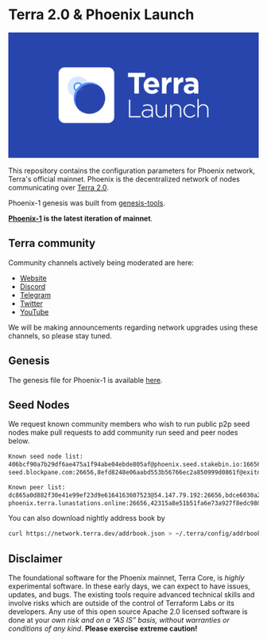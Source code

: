 # Terra 2.0 & Phoenix Launch

![banner](launch-banner.png)

This repository contains the configuration parameters for Phoenix network, Terra's official mainnet. Phoenix is the decentralized network of nodes communicating over [Terra 2.0](https://github.com/terra-money/core).

Phoenix-1 genesis was built from [genesis-tools](https://github.com/terra-money/genesis-tools).

**[Phoenix-1](https://github.com/terra-money/mainnet/tree/master/phoenix-1) is the latest iteration of mainnet**.

## Terra community

Community channels actively being moderated are here:

- [Website](https://terra.money/)
- [Discord](https://discord.gg/bYfyhUT)
- [Telegram](https://t.me/terra_announcements)
- [Twitter](https://twitter.com/terra_money)
- [YouTube](https://goo.gl/3G4T1z)

We will be making announcements regarding network upgrades using these channels, so please stay tuned.

## Genesis

The genesis file for Phoenix-1 is available [here](https://phoenix-genesis.s3.us-west-1.amazonaws.com/genesis.json).

## Seed Nodes

We request known community members who wish to run public p2p seed nodes make pull requests to add community run seed and peer nodes below.

```
Known seed node list:
406bcf90a7b29df6ae475a1f94abe04ebde805af@phoenix.seed.stakebin.io:16656,fc608a9a117d8d2302bcd181aec34eec6bb4fa96@terra2-seed.blockpane.com:26656,8efd8248e06aabd553b56766ec2a850999d0861f@exitnode.cereslabs.io:36656,a07cec8341f149ed49f751146728cf81f83764ff@84.244.95.239:26656,024805b7600b6d2bce533906cd3b0856782395f7@94.130.33.117:26656,b4d3b21747539060b270457437ef1bf99a51c694@terra2.seed.synergynodes.com:26656,f28efad2d76857c2606f00bee014346481734ea0@116.203.29.116:46656,810d1628db9f1db56fa87a93fb6ef809c32d6325@phoenix.seed.terra.btcsecure.io:26656
```

```
Known peer list:
dc865a0d882f30e41e99ef23d9e6164163607523@54.147.79.192:26656,bdce6030a2bdebe4c660a76599fe3dee4a42d50f@35.154.54.64:26656,0f1096278efafcf3f0d3bd5b6544e6b8dcc36a0e@206.189.129.195:26656,c8ab8910e5f7bfcc6e81351eb851eb8c0540a194@exitnode.cereslabs.io:26656,33afc1c21cb225bb2cfb9700442a576bbaeb7691@163.172.100.203:26656,9038d63588e0ab421fa71582720c1efb1ee867f6@45.34.1.114:27656,daa2fd0dc725d6673e7688c9c57fc3b6d99c83c4@solarsys.noip.me:27656,331c2bbcd1aab921563dce85dedae840e1369e39@142.132.199.98:10656,91b675be5f81931375358e02ab687c88fab02e41@135.148.55.229:11656,9dc9e9b50c4cae52cdbec2034d879427b2a429ae@54.180.81.122:26656,ad825ef6b29306d80b0eb8101133cedf7933eb5e@116.203.36.94:26656,f2069012aec5ced4e88e7e4311391eabe72bb5a3@node-phoenix.terra.lunastations.online:26656,42315a8e51b51fa6e73a927f8edc9800abd41d67@65.21.89.54:27656,9fe9cc32880be11134e1ec360a61082541019233@162.55.85.23:26656,065fd6f49a4a424727433b3a8e3d5945e4935d9c@78.46.68.41:26656,9909a0fc254852005c6d382b2321008e669f7ad0@65.108.199.18:9095,5d423d17f84f25b8c2167fd8be4abd0b8ba89091@65.108.110.125:12095,1b308820fa76c033cd2e41e1a11b2533a55f4a03@65.108.10.95:17095,1903ccc818ee9923cd66078689d71000b2c6e4c9@65.108.98.218:10095,276dd792b8eb8703e65edcb5f5527d16b762191c@138.201.16.240:15095,7d7e614db9a73e1e6d7b56903ad79bfc13623783@142.132.252.8:11095,f58748aa96bd0110a1ed5c00b0fbf4e9faf92b20@18.219.130.4:26656,1e5e39efe018876c355cbb81a772668e5ce5e1ea@52.54.234.245:26656,49171079e358230f214f521b572f4b0caa4afa1b@51.222.42.166:26322,9c888a18a8c4a493830f56e4effd5da6035acfb7@141.95.66.199:26322,4ebf87085c2a3cc65d09549938985cf72a3c7734@phoenix.terra.kkvalidator.com:26656,89e8c6097c1cc56e2f1e0f96ef2eedd3dd31aa8c@34.67.180.86:26656,69e8b793059b813d79e5c3f4c4ff9f0d0c7d82e8@216.153.60.190:26656,f1818c94e9fdf77027196f96fe9062002d588c2a@216.153.60.189:26656,2ab5d7d58ed4402ed59ac4731885b7b467ed5cc8@34.102.80.97:26656,2d4f9e5631534ab4cbae88c104784e3148bd8914@88.198.78.120:29103,157c118f01fe869a2a288c0af5911da32284a981@176.9.62.180:57756,ea87b9870ece4d16d302e6162309010d5c4722b3@155.138.194.35:26656,95756e993d96c682f73df79ae68784b142f7cb02@142.132.199.211:27656,15d8ae2a5bc80485b5bde6056f98eaf9b0ba1cf4@142.132.147.125:26656
```

You can also download nightly address book by

```bash
curl https://network.terra.dev/addrbook.json > ~/.terra/config/addrbook.json
```

## Disclaimer

The foundational software for the Phoenix mainnet, Terra Core, is *highly* experimental software. In these early days, we can expect to have issues, updates, and bugs. The existing tools require advanced technical skills and involve risks which are outside of the control of Terraform Labs or its developers. Any use of this open source Apache 2.0 licensed software is done at your _own risk and on a “AS IS” basis, without warranties or conditions of any kind_. **Please exercise extreme caution!**
